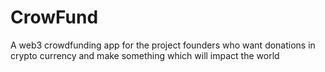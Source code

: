 # CrowFund
A web3 crowdfunding app for the project founders who want donations in crypto currency and make something which will impact the world
